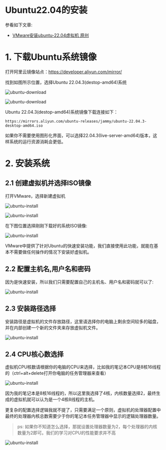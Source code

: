 
# Ubuntu22.04的安装

参看如下文章:

- [VMware安装ubuntu-22.04虚拟机 原创](https://blog.51cto.com/musnow/13303531)

# 1. 下载Ubuntu系统镜像

打开阿里云镜像站点：https://developer.aliyun.com/mirror/

找到如图所示位置，选择Ubuntu 22.04.3(destop-amd64)系统

![ubuntu-download](https://raw.githubusercontent.com/ivanzz1001/linux-kernel-learning/master/%E9%A2%84%E5%A4%87%E7%9F%A5%E8%AF%86/1-%E7%BC%96%E8%AF%91Linux%E5%86%85%E6%A0%B8/%E6%90%AD%E5%BB%BA%E7%BC%96%E8%AF%91%E7%8E%AF%E5%A2%83/image/aliyun-ubuntu-download.webp)

![ubuntu-download](https://raw.githubusercontent.com/ivanzz1001/linux-kernel-learning/master/%E9%A2%84%E5%A4%87%E7%9F%A5%E8%AF%86/1-%E7%BC%96%E8%AF%91Linux%E5%86%85%E6%A0%B8/%E6%90%AD%E5%BB%BA%E7%BC%96%E8%AF%91%E7%8E%AF%E5%A2%83/image/aliyun-ubuntu-2204.webp)

Ubuntu 22.04.3(destop-amd64)系统镜像下载连接如下：

```text
https://mirrors.aliyun.com/ubuntu-releases/jammy/ubuntu-22.04.3-desktop-amd64.iso
```
如果你不需要使用图形化界面，可以选择22.04.3(live-server-amd64)版本，这样系统的运行资源消耗会更低。

# 2. 安装系统

## 2.1 创建虚拟机并选择ISO镜像

打开VMware，选择新建虚拟机

![ubuntu-install](https://raw.githubusercontent.com/ivanzz1001/linux-kernel-learning/master/%E9%A2%84%E5%A4%87%E7%9F%A5%E8%AF%86/1-%E7%BC%96%E8%AF%91Linux%E5%86%85%E6%A0%B8/%E6%90%AD%E5%BB%BA%E7%BC%96%E8%AF%91%E7%8E%AF%E5%A2%83/image/ubuntu-install-step01.webp)

![ubuntu-install](https://raw.githubusercontent.com/ivanzz1001/linux-kernel-learning/master/%E9%A2%84%E5%A4%87%E7%9F%A5%E8%AF%86/1-%E7%BC%96%E8%AF%91Linux%E5%86%85%E6%A0%B8/%E6%90%AD%E5%BB%BA%E7%BC%96%E8%AF%91%E7%8E%AF%E5%A2%83/image/ubuntu-install-step02.webp)

在下图位置选择刚刚下载好的系统ISO镜像:

![ubuntu-install](https://raw.githubusercontent.com/ivanzz1001/linux-kernel-learning/master/%E9%A2%84%E5%A4%87%E7%9F%A5%E8%AF%86/1-%E7%BC%96%E8%AF%91Linux%E5%86%85%E6%A0%B8/%E6%90%AD%E5%BB%BA%E7%BC%96%E8%AF%91%E7%8E%AF%E5%A2%83/image/ubuntu-install-step03.webp)

VMware中提供了针对Ubuntu的快速安装功能，我们直接使用此功能，就能在基本不需要做任何操作的情况下安装好虚拟机。

## 2.2 配置主机名,用户名和密码

因为是快速安装，所以我们只需要配置自己的主机名、用户名和密码就可以了:

![ubuntu-install](https://raw.githubusercontent.com/ivanzz1001/linux-kernel-learning/master/%E9%A2%84%E5%A4%87%E7%9F%A5%E8%AF%86/1-%E7%BC%96%E8%AF%91Linux%E5%86%85%E6%A0%B8/%E6%90%AD%E5%BB%BA%E7%BC%96%E8%AF%91%E7%8E%AF%E5%A2%83/image/ubuntu-install-step04.webp)

## 2.3 安装路径选择

安装路径是虚拟机的文件存放路径，这里请选择你的电脑上剩余空间较多的磁盘，并在内部创建一个新的文件夹来存放虚拟机文件。

![ubuntu-install](https://raw.githubusercontent.com/ivanzz1001/linux-kernel-learning/master/%E9%A2%84%E5%A4%87%E7%9F%A5%E8%AF%86/1-%E7%BC%96%E8%AF%91Linux%E5%86%85%E6%A0%B8/%E6%90%AD%E5%BB%BA%E7%BC%96%E8%AF%91%E7%8E%AF%E5%A2%83/image/ubuntu-install-step05.webp)

## 2.4 CPU核心数选择

虚拟机CPU核数请根据你的电脑的CPU来选择，比如我的笔记本CPU是8核16线程的（ctrl+alt+delete打开你电脑的任务管理器来查看）

![ubuntu-install](https://raw.githubusercontent.com/ivanzz1001/linux-kernel-learning/master/%E9%A2%84%E5%A4%87%E7%9F%A5%E8%AF%86/1-%E7%BC%96%E8%AF%91Linux%E5%86%85%E6%A0%B8/%E6%90%AD%E5%BB%BA%E7%BC%96%E8%AF%91%E7%8E%AF%E5%A2%83/image/ubuntu-install-step06.webp)

因为我的笔记本是8核16线程的，所以这里我选择了4核，内核数量选择2，最终生成的虚拟机就可以认为是一个4核8线程的主机。

更复杂的配置选择逻辑我就不提了，只需要满足一个原则，虚拟机的处理器配置中最终的处理器内核总数需要少于你的笔记本任务管理器中显示的逻辑处理器数量。

>ps: 如果你不知道怎么选择，那就设置处理器数量为2，每个处理器的内核数量为2即可。我们的学习对CPU的性能要求并不高

![ubuntu-install](https://raw.githubusercontent.com/ivanzz1001/linux-kernel-learning/master/%E9%A2%84%E5%A4%87%E7%9F%A5%E8%AF%86/1-%E7%BC%96%E8%AF%91Linux%E5%86%85%E6%A0%B8/%E6%90%AD%E5%BB%BA%E7%BC%96%E8%AF%91%E7%8E%AF%E5%A2%83/image/ubuntu-install-step07.webp)